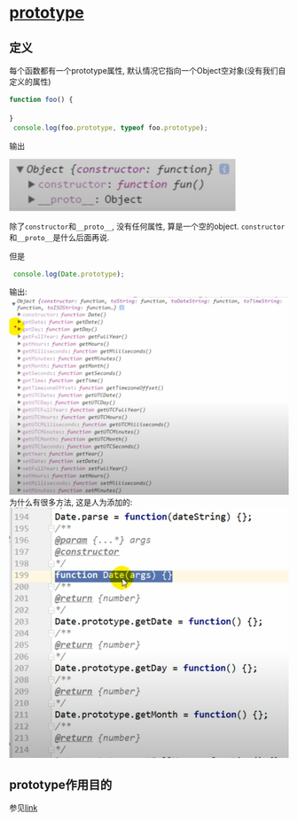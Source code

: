 # [prototype](https://developer.mozilla.org/en-US/docs/Learn/JavaScript/Objects/Object_prototypes)

## 定义

每个函数都有一个prototype属性, 默认情况它指向一个Object空对象(没有我们自定义的属性)

```javascript
function foo() {

}
 console.log(foo.prototype, typeof foo.prototype);
```

输出

![67](../../Image/javascript/67.png)

除了`constructor`和`__proto__`, 没有任何属性, 算是一个空的object. `constructor`和`__proto__`是什么后面再说.

但是

```javascript
 console.log(Date.prototype);
```

输出:
![68](../../Image/javascript/68.png)
为什么有很多方法, 这是人为添加的:
![69](../../Image/javascript/69.png)

## prototype作用目的

参见[link](../一口气了解this,prototype,constructor/3.prototype.md)